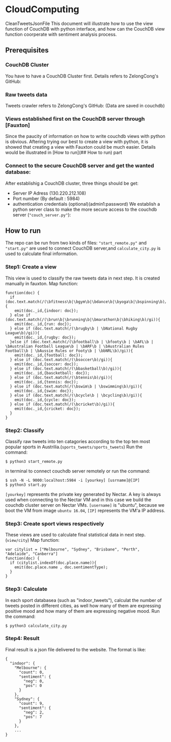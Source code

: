 # CloudComputing
CleanTweetsJsonFile
This document will illustrate how to use the view function of CouchDB with python interface, and how can the CouchDB view function coorperate with sentiment analysis process. 
## Prerequisites
### CouchDB Cluster
You have to have a CouchDB Cluster first. Details refers to ZelongCong's GitHub: 
### Raw tweets data
Tweets crawler refers to ZelongCong's GitHub: 
(Data are saved in couchdb)
### Views established first on the CouchDB server through [Fauxton]
Since the paucity of information on how to write couchdb views with python is obvious. Aftering trying our best to create a view with python, it is showed that creating a view with Fauxton could be much easier.
Details would be illustrated in [How to run](## How to run) part
### Connect to the secure CouchDB server and get the wanted database:
After establishig a CouchDB cluster, three things should be get:
 - Server IP Adress (130.220.212.108)
 - Port number (By default : 5984)
 - authentication credentials (optional)(admin1:password)
We establish a python server class to make the more secure access to the couchdb server (`"couch_server.py"`):


## How to run
The repo can be run from two kinds of files: `"start_remote.py"` and `"start.py"` are used to connect CouchDB server,and `calculate_city.py` is used to calculate final information.
### Step1: Create a view
This view is used to classify the raw tweets data in next step. It is created manually in fauxton.
Map function:
```
function(doc) {
  if (doc.text.match(/(\bfitness\b|\bgym\b|\bdance\b|\byoga\b|\bspinning\b)/gi)){
    emit(doc._id,{indoor: doc});
  } else if (doc.text.match(/(\brun\b|\brunning\b|\bmarathon\b|\bhiking\b)/gi)){
    emit(doc._id,{run: doc});
  } else if (doc.text.match(/(\brugby\b | \bNational Rugby League\b)/gi)){
    emit(doc._id,{rugby: doc});
  }else if (doc.text.match(/(\bfootball\b | \bfooty\b | \bAFL\b | \bAustralian Football League\b | \bARF\b | \bAustralian Rules Football\b | \bAussie Rules or Footy\b | \bbNRL\b)/gi)){
    emit(doc._id,{football: doc});
  } else if (doc.text.match(/(\bsoccer\b)/gi)){
    emit(doc._id,{soccer: doc});
  } else if (doc.text.match(/(\bbasketball\b)/gi)){
    emit(doc._id,{bascketball: doc});
  } else if (doc.text.match(/(\btennis\b)/gi)){
    emit(doc._id,{tennis: doc});
  } else if (doc.text.match(/(\bswim\b | \bswimming\b)/gi)){
    emit(doc._id,{swim: doc});
  } else if (doc.text.match(/(\bcycle\b | \bcycling\b)/gi)){
    emit(doc._id,{cycle: doc});
  } else if (doc.text.match(/(\bcricket\b)/gi)){
    emit(doc._id,{cricket: doc});
  }
}
```
### Step2: Classify 
Classify raw tweets into ten catagories according to the top ten most popular sports in Austrilia.(`sports_tweets/sports_tweets`)
Run the command:
```
$ python3 start_remote.py
```
in terminal to connect couchdb server remotely or run the command:
```
$ ssh -N -L 9000:localhost:5984 -i [yourkey] [usrname]@[IP]
$ python3 start.py
```
`[yourkey]` represents the private key generated by Nectar. A key is always used when connecting to the Nectar VM and in this case we build the couchdb cluster server on Nectar VMs. `[username]` is "ubuntu", because we boot the VM from image `ubuntu 16.04`, `[IP]` represents the VM'a IP address.
### Step3: Create sport views respectively
These views are used to calculate final statistical data in next step. (`view/city`)
Map function:
```
var citylist = ["Melbourne", "Sydney", "Brisbane", "Perth", "Adelaide", "Canberra"]
function(doc) {
  if (citylist.indexOf(doc.place.name)){
    emit(doc.place.name , doc.sentimentType);
  } 
}
```
### Step3: Calculate
In each sport databasea (such as "indoor_tweets"), calculat the number of tweets posted in different cities, as well how many of them are expressing positive mood and how many of them are expressing negative mood.
Run the command:
```
$ python3 calculate_city.py
```
### Step4: Result
Final result is a json file delivered to the website. The format is like:
```
{
  "indoor": {
    "Melbourne": {
      "count": 0,
      "sentiment": {
        "neg": 0,
        "pos": 0
      }
    },
    "Sydney": {
      "count": 9,
      "sentiment": {
        "neg": 2,
        "pos": 7
      }
    },
    ...
}
```

